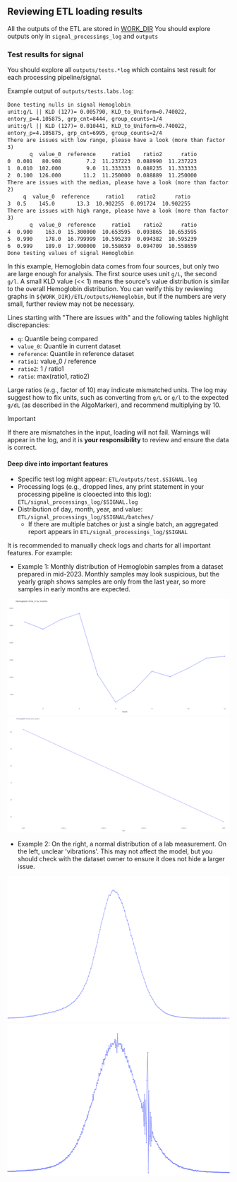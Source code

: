 ## Reviewing ETL loading results

All the outputs of the ETL are stored in [WORK_DIR](../../High%20level%20-%20important%20paths/WORK_DIR.md)
You should explore outputs only in `signal_processings_log` and `outputs`

### Test results for signal

You should explore all `outputs/tests.*log` which contains test result for each processing pipeline/signal.

Example output  of `outputs/tests.labs.log`:

```text
Done testing nulls in signal Hemoglobin
unit:g/L || KLD (127)= 0.005790, KLD_to_Uniform=0.740022, entory_p=4.105875, grp_cnt=8444, group_counts=1/4
unit:g/l || KLD (127)= 0.010441, KLD_to_Uniform=0.740022, entory_p=4.105875, grp_cnt=6995, group_counts=2/4
There are issues with low range, please have a look (more than factor 3)
       q  value_0  reference     ratio1    ratio2      ratio
0  0.001   80.908        7.2  11.237223  0.088990  11.237223
1  0.010  102.000        9.0  11.333333  0.088235  11.333333
2  0.100  126.000       11.2  11.250000  0.088889  11.250000
There are issues with the median, please have a look (more than factor 2)
     q  value_0  reference     ratio1    ratio2      ratio
3  0.5    145.0       13.3  10.902255  0.091724  10.902255
There are issues with high range, please have a look (more than factor 3)
       q  value_0  reference     ratio1    ratio2      ratio
4  0.900    163.0  15.300000  10.653595  0.093865  10.653595
5  0.990    178.0  16.799999  10.595239  0.094382  10.595239
6  0.999    189.0  17.900000  10.558659  0.094709  10.558659
Done testing values of signal Hemoglobin
```

In this example, Hemoglobin data comes from four sources, but only two are large enough for analysis. The first source uses unit `g/L`, the second `g/l`. A small KLD value (<< 1) means the source's value distribution is similar to the overall Hemoglobin distribution. You can verify this by reviewing graphs in `${WORK_DIR}/ETL/outputs/Hemoglobin`, but if the numbers are very small, further review may not be necessary.

Lines starting with "There are issues with" and the following tables highlight discrepancies:

- `q`: Quantile being compared
- `value_0`: Quantile in current dataset
- `reference`: Quantile in reference dataset
- `ratio1`: value_0 / reference
- `ratio2`: 1 / ratio1
- `ratio`: max(ratio1, ratio2)

Large ratios (e.g., factor of 10) may indicate mismatched units. The log may suggest how to fix units, such as converting from `g/L` or `g/l` to the expected `g/dL` (as described in the AlgoMarker), and recommend multiplying by 10.

> [!IMPORTANT]
>  If there are mismatches in the input, loading will not fail. Warnings will appear in the log, and it is **your responsibility** to review and ensure the data is correct.

#### Deep dive into important features

- Specific test log might appear: `ETL/outputs/test.$SIGNAL.log`
- Processing logs (e.g., dropped lines, any print statement in your processing pipeline is clooected into this log): `ETL/signal_processings_log/$SIGNAL.log`
- Distribution of day, month, year, and value: `ETL/signal_processings_log/$SIGNAL/batches/`
    * If there are multiple batches or just a single batch, an aggregated report appears in `ETL/signal_processings_log/$SIGNAL`

It is recommended to manually check logs and charts for all important features. For example:

* Example 1: Monthly distribution of Hemoglobin samples from a dataset prepared in mid-2023. Monthly samples may look suspicious, but the yearly graph shows samples are only from the last year, so more samples in early months are expected.

<img src="../../../../attachments/13926413/13926420.png"/>
<img src="../../../../attachments/13926413/13926421.png"/>

* Example 2: On the right, a normal distribution of a lab measurement. On the left, unclear 'vibrations'. This may not affect the model, but you should check with the dataset owner to ensure it does not hide a larger issue.

<img src="../../../../attachments/13926413/13926422.png"/>
<img src="../../../../attachments/13926413/13926423.png"/>